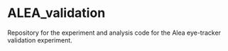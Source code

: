 # ALEA_validation
Repository for the experiment and analysis code for the Alea eye-tracker validation experiment. 
